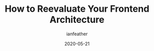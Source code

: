 ---
author: ianfeather
date: 2020-05-21
permalink: false
publisher: incrementmag
tags:
  - architecture
target_url: https://increment.com/frontend/how-to-reevaluate-your-frontend-architecture/
title: How to Reevaluate Your Frontend Architecture
---
